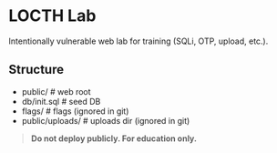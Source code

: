 # LOCTH Lab

Intentionally vulnerable web lab for training (SQLi, OTP, upload, etc.).

## Structure
- public/           # web root
- db/init.sql       # seed DB
- flags/            # flags (ignored in git)
- public/uploads/   # uploads dir (ignored in git)

> **Do not deploy publicly. For education only.**